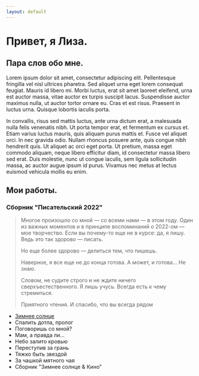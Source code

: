 ```yaml
---
layout: default
---
```


# Привет, я Лиза.

## Пара слов обо мне.

Lorem ipsum dolor sit amet, consectetur adipiscing elit. Pellentesque fringilla vel nisl ultrices pharetra. Sed aliquet urna eget lorem consequat feugiat. Mauris id libero mi. Morbi luctus, erat sit amet laoreet eleifend, urna est auctor massa, vitae auctor ex turpis suscipit lacus. Suspendisse auctor maximus nulla, ut auctor tortor ornare eu. Cras et est risus. Praesent in luctus urna. Quisque lobortis iaculis porta.

In convallis, risus sed mattis luctus, ante urna dictum erat, a malesuada nulla felis venenatis nibh. Ut porta tempor erat, et fermentum ex cursus et. Etiam varius luctus mauris, quis aliquam purus mattis et. Fusce vel aliquet orci. In nec gravida odio. Nullam rhoncus posuere ante, quis congue nibh hendrerit quis. Ut aliquet ac orci eget porta. Ut pretium, massa eget commodo aliquam, neque libero efficitur diam, id consectetur massa libero sed erat. Duis molestie, nunc ut congue iaculis, sem ligula sollicitudin massa, ac auctor augue ipsum id purus. Vivamus nec metus at lectus euismod vehicula mollis eu enim.

## Мои работы.

### Сборник "Писательский 2022"

> Многое произошло со мной — со всеми нами — в этом году. Один из важных моментов и в принципе воспоминаний о 2022-ом — мое творчество. Если вы почему-то еще не в курсе: да, я пишу. Ведь это так здорово — писать. 
> 
> Но еще более здорово — делиться тем, что пишешь. 
> 
> Наверное, я все еще не до конца готова. А может, и готова… Не знаю. 
> 
> Словом, не судите строго и не ждите ничего сверхъестественного. Я лишь учусь. Всегда есть к чему стремиться. 
>
> Приятного чтения. И спасибо, что вы всегда рядом

* [Зимнее солнце](winter_sun.md)
* Спалить дотла, пролог
* Поговоришь со мной?
* Мам, а правда ли...
* Небо залито кровью
* Переступив за грань
* Тяжко быть звездой
* За чашкой мятного чая
* Сборник "Зимнее солнце & Кино"
